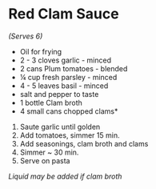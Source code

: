 # Red Clam Sauce
*(Serves 6)*

* Oil for frying
* 2 - 3 cloves garlic - minced
* 2 cans Plum tomatoes - blended
* ¼ cup fresh parsley - minced
* 4 - 5 leaves basil - minced
* salt and pepper to taste
* 1 bottle Clam broth
* 4 small cans chopped clams*

1. Saute garlic until golden
2. Add tomatoes, simmer 15 min.
3. Add seasonings, clam broth and clams
4. Simmer ~ 30 min.
5. Serve on pasta

*Liquid may be added if clam broth*